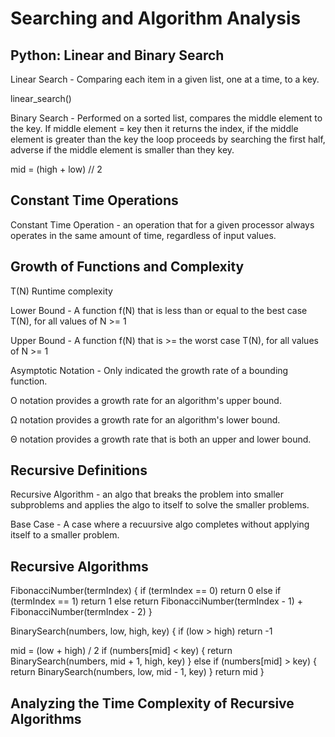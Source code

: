 # Searching and Algorithm Analysis

## Python: Linear and Binary Search

Linear Search - Comparing each item in a given list, one at a time, to a key.

linear_search()

Binary Search - Performed on a sorted list, compares the middle element to the key. If middle element = key then it returns the index, if the middle element is greater than the key the loop proceeds by searching the first half, adverse if the middle element is smaller than they key.

mid = (high + low) // 2

## Constant Time Operations

Constant Time Operation - an operation that for a given processor always operates in the same amount of time, regardless of input values.

## Growth of Functions and Complexity

T(N) Runtime complexity

Lower Bound - A function f(N) that is less than or equal to the best case T(N), for all values of N >= 1

Upper Bound - A function f(N) that is >= the worst case T(N), for all values of N >= 1

Asymptotic Notation - Only indicated the growth rate of a bounding function.

O notation provides a growth rate for an algorithm's upper bound.

Ω notation provides a growth rate for an algorithm's lower bound.

Θ notation provides a growth rate that is both an upper and lower bound.

## Recursive Definitions

Recursive Algorithm - an algo that breaks the problem into smaller subproblems and applies the algo to itself to solve the smaller problems.

Base Case - A case where a recuursive algo completes without applying itself to a smaller problem.

## Recursive Algorithms

FibonacciNumber(termIndex) {
   if (termIndex == 0)
      return 0
   else if (termIndex == 1)
      return 1
   else
      return FibonacciNumber(termIndex - 1) + FibonacciNumber(termIndex - 2)
}

BinarySearch(numbers, low, high, key) {
   if (low > high)
      return -1

   mid = (low + high) / 2
   if (numbers[mid] < key) {
      return BinarySearch(numbers, mid + 1, high, key)
   }
   else if (numbers[mid] > key) {
      return BinarySearch(numbers, low, mid - 1, key)
   }
   return mid
}

## Analyzing the Time Complexity of Recursive Algorithms


